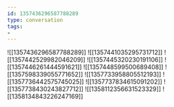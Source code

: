 ```yaml
---
id: 1357436296587788289
type: conversation
tags:
- 
---
```

![[1357436296587788289]]
![[1357441035295731712]]
![[1357442529982046209]]
![[1357445320230191106]]
![[1357446261444591621]]
![[1357448599500689408]]
![[1357598339055771652]]
![[1357733958805512193]]
![[1357736442575745025]]
![[1357737834615091202]]
![[1357738430243827712]]
![[1358112356631523329]]
![[1358134843226247169]]

